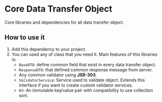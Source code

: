 # Core Data Transfer Object
Core libraries and dependencies for all data transfer object.

## How to use it
1. Add this dependency to your project.
2. You can used any of class that you need it. Main features of this libraries is:
   - `BaseDTO`: define common field that exist in every data transfer object.
   - `ResponseDTO`: that defined common response message from server.
   - Any common validator using **JSR-303**.
   - `ValidatorService`: Service used to validate object. Extends this interface if you want to create custom validator services.
   - `KV`: An immutable key/value pair with compatibility to use collection sort.
